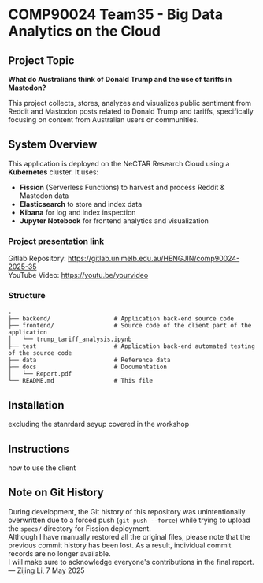 # COMP90024 Team35 - Big Data Analytics on the Cloud

## Project Topic
**What do Australians think of Donald Trump and the use of tariffs in Mastodon?**

This project collects, stores, analyzes and visualizes public sentiment from Reddit and Mastodon posts related to Donald Trump and tariffs, specifically focusing on content from Australian users or communities.

## System Overview
This application is deployed on the NeCTAR Research Cloud using a **Kubernetes** cluster. It uses:

- **Fission** (Serverless Functions) to harvest and process Reddit & Mastodon data
- **Elasticsearch** to store and index data
- **Kibana** for log and index inspection
- **Jupyter Notebook** for frontend analytics and visualization

### Project presentation link
Gitlab Repository: https://gitlab.unimelb.edu.au/HENGJIN/comp90024-2025-35  
YouTube Video: https://youtu.be/yourvideo  

### Structure
```
.
├── backend/                  # Application back-end source code
├── frontend/                 # Source code of the client part of the application
│   └── trump_tariff_analysis.ipynb  
├── test                      # Application back-end automated testing of the source code
├── data                      # Reference data
├── docs                      # Documentation
│   └── Report.pdf
└── README.md                 # This file
```

## Installation
excluding the stanrdard seyup covered in the workshop

## Instructions
how to use the client

## Note on Git History
During development, the Git history of this repository was unintentionally overwritten due to a forced push (`git push --force`) while trying to upload the `specs/` directory for Fission deployment.  
Although I have manually restored all the original files, please note that the previous commit history has been lost. As a result, individual commit records are no longer available.  
I will make sure to acknowledge everyone's contributions in the final report.  
— Zijing Li, 7 May 2025
